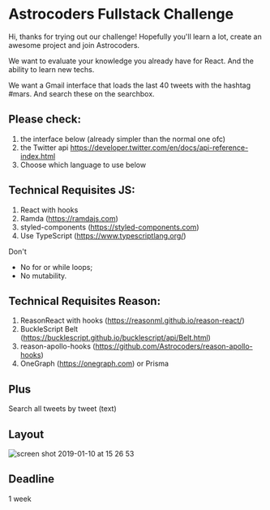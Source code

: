 # Astrocoders Fullstack Challenge

Hi, thanks for trying out our challenge!
Hopefully you'll learn a lot, create an awesome project and join Astrocoders.

We want to evaluate your knowledge you already have for React. And the ability to learn new techs.

We want a Gmail interface that loads the last 40 tweets with the hashtag #mars.
And search these on the searchbox.

## Please check:

1. the interface below (already simpler than the normal one ofc) 
2. the Twitter api https://developer.twitter.com/en/docs/api-reference-index.html
3. Choose which language to use below
## Technical Requisites JS:

1. React with hooks
2. Ramda (https://ramdajs.com)
3. styled-components (https://styled-components.com)
4. Use TypeScript (https://www.typescriptlang.org/)


Don't
- No for or while loops;
- No mutability.

## Technical Requisites Reason:

1. ReasonReact with hooks (https://reasonml.github.io/reason-react/)
2. BuckleScript Belt (https://bucklescript.github.io/bucklescript/api/Belt.html)
3. reason-apollo-hooks (https://github.com/Astrocoders/reason-apollo-hooks)
4. OneGraph (https://onegraph.com) or Prisma

## Plus

Search all tweets by tweet (text)

## Layout 

![screen shot 2019-01-10 at 15 26 53](https://user-images.githubusercontent.com/4806269/50987231-2f502980-14f0-11e9-9f3b-c52ef553a3d2.png)

## Deadline

1 week



